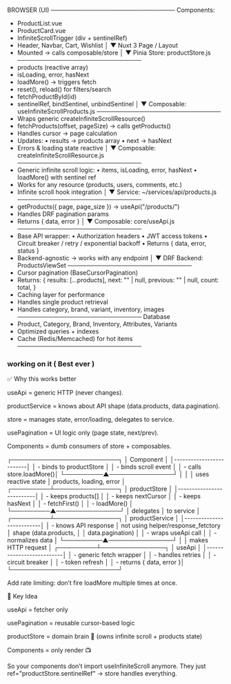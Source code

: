 BROWSER (UI)
─────────────────────────────
Components:

- ProductList.vue
- ProductCard.vue
- InfiniteScrollTrigger (div + sentinelRef)
- Header, Navbar, Cart, Wishlist
        │
        ▼
Nuxt 3 Page / Layout
- Mounted → calls composable/store
        │
        ▼
Pinia Store: productStore.js
─────────────────────────────
- products (reactive array)
- isLoading, error, hasNext
- loadMore() → triggers fetch
- reset(), reload() for filters/search
- fetchProductById(id)
- sentinelRef, bindSentinel, unbindSentinel
        │
        ▼
Composable: useInfiniteScrollProducts.js
─────────────────────────────
- Wraps generic createInfiniteScrollResource()
- fetchProducts(offset, pageSize) → calls getProducts()
- Handles cursor → page calculation
- Updates:
    • results → products array
    • next → hasNext
- Errors & loading state reactive
        │
        ▼
Composable: createInfiniteScrollResource.js
─────────────────────────────
- Generic infinite scroll logic:
    • items, isLoading, error, hasNext
    • loadMore() with sentinel ref
- Works for any resource (products, users, comments, etc.)
- Infinite scroll hook integration
        │
        ▼
Service: ~/services/api/products.js
─────────────────────────────
- getProducts({ page, page_size }) → useApi("/products/")
- Handles DRF pagination params
- Returns { data, error }
        │
        ▼
Composable: core/useApi.js
─────────────────────────────
- Base API wrapper:
    • Authorization headers
    • JWT access tokens
    • Circuit breaker / retry / exponential backoff
    • Returns { data, error, status }
- Backend-agnostic → works with any endpoint
        │
        ▼
DRF Backend: ProductsViewSet
─────────────────────────────
- Cursor pagination (BaseCursorPagination)
- Returns:
    {
        results: [...products],
        next: "<cursor-token>" | null,
        previous: "<cursor-token>" | null,
        count: total,
    }
- Caching layer for performance
- Handles single product retrieval
- Handles category, brand, variant, inventory, images
─────────────────────────────
Database
- Product, Category, Brand, Inventory, Attributes, Variants
- Optimized queries + indexes
- Cache (Redis/Memcached) for hot items
─────────────────────────────


### working on it ( Best ever )
✅ Why this works better

useApi = generic HTTP (never changes).

productService = knows about API shape (data.products, data.pagination).

store = manages state, error/loading, delegates to service.

usePagination = UI logic only (page state, next/prev).

Components = dumb consumers of store + composables.


┌─────────────────────────┐
│       Component         │
│-------------------------│
│ - binds to productStore │
│ - binds scroll event    │
│ - calls store.loadMore()│
└─────────▲───────────────┘
          │
          │
          │ uses reactive state
          │ products, loading, error
          │
┌─────────┴───────────────┐
│      productStore        │
│--------------------------│
│ - keeps products[]       │
│ - keeps nextCursor       │
│ - keeps hasNext          │
│ - fetchFirst()           │
│ - loadMore()             │
└─────────▲───────────────┘
          │ delegates
          │ to service
          │
┌─────────┴───────────────┐
│    productService        │
│--------------------------│
│ - knows API response     │    not using helper/response_fetctory
│   shape (data.products,  │
│   data.pagination)       │
│ - wraps useApi call      │
│ - normalizes data        │
└─────────▲───────────────┘
          │
          │ makes HTTP request
          │
┌─────────┴───────────────┐
│       useApi             │
│--------------------------│
│ - generic fetch wrapper  │
│ - handles retries        │
│ - circuit breaker        │
│ - token refresh          │
│ - returns { data, error }│
└─────────────────────────┘

Add rate limiting: don’t fire loadMore multiple times at once.






🔹 Key Idea

useApi = fetcher only

usePagination = reusable cursor-based logic

productStore = domain brain 🧠 (owns infinite scroll + products state)

Components = only render 📺

So your components don’t import useInfiniteScroll anymore.
They just ref="productStore.sentinelRef" → store handles everything.